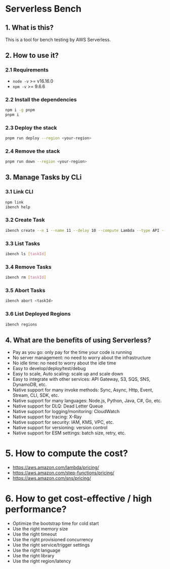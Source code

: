 # Serverless Bench

## 1. What is this?

This is a tool for bench testing by AWS Serverless.

## 2. How to use it?

### 2.1 Requirements

- `node -v` >= v16.16.0
- `npm -v` >= 9.6.6

### 2.2 Install the dependencies

```bash
npm i -g pnpm
pnpm i
```

### 2.3 Deploy the stack

```bash
pnpm run deploy --region <your-region>
```

### 2.4 Remove the stack

```bash
pnpm run down --region <your-region>
```

## 3. Manage Tasks by CLi

### 3.1 Link CLI

```bash
npm link
ibench help
```

### 3.2 Create Task

```bash
ibench create --n 1 --name 11 --delay 10 --compute Lambda --type API --url http://api.com
```

### 3.3 List Tasks

```bash
ibench ls [taskId]
```

### 3.4 Remove Tasks

```bash
ibench rm [taskId]
```

### 3.5 Abort Tasks

```bash
ibench abort <taskId>
```

### 3.6 List Deployed Regions

```bash
ibench regions
```


## 4. What are the benefits of using Serverless?

- Pay as you go: only pay for the time your code is running
- No server management: no need to worry about the infrastructure
- No idle time: no need to worry about the idle time
- Easy to develop/deploy/test/debug
- Easy to scale, Auto scaling: scale up and scale down
- Easy to integrate with other services: API Gateway, S3, SQS, SNS, DynamoDB, etc.
- Native support for many invoke methods: Sync, Async, Http, Event, Stream, CLI, SDK, etc.
- Native support for many languages: Node.js, Python, Java, C#, Go, etc.
- Native support for DLQ: Dead Letter Queue
- Native support for logging/monitoring: CloudWatch
- Native support for tracing: X-Ray
- Native support for security: IAM, KMS, VPC, etc.
- Native support for versioning: version control
- Native support for ESM settings: batch size, retry, etc.

# 5. How to compute the cost?

- https://aws.amazon.com/lambda/pricing/
- https://aws.amazon.com/step-functions/pricing/
- https://aws.amazon.com/sns/pricing/

# 6. How to get cost-effective / high performance?

- Optimize the bootstrap time for cold start
- Use the right memory size
- Use the right timeout
- Use the right provisioned concurrency
- Use the right service/trigger settings
- Use the right language
- Use the right library
- Use the right region/latency
